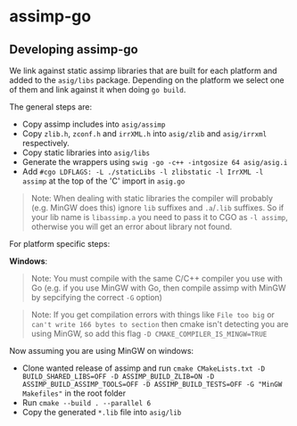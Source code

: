 # assimp-go

## Developing assimp-go

We link against static assimp libraries that are built for each platform and added to the `asig/libs` package.
Depending on the platform we select one of them and link against it when doing `go build`.

The general steps are:

- Copy assimp includes into `asig/assimp`
- Copy `zlib.h`, `zconf.h` and `irrXML.h` into `asig/zlib` and `asig/irrxml` respectively.
- Copy static libraries into `asig/libs`
- Generate the wrappers using `swig -go -c++ -intgosize 64 asig/asig.i`
- Add `#cgo LDFLAGS: -L ./staticLibs -l zlibstatic -l IrrXML -l assimp` at the top of the 'C' import in `asig.go`

> Note: When dealing with static libraries the compiler will probably (e.g. MinGW does this) ignore `lib` suffixes and `.a`/`.lib` suffixes.
So if your lib name is `libassimp.a` you need to pass it to CGO as `-l assimp`, otherwise you will get an error about library not found.

For platform specific steps:

**Windows**:

> Note: You must compile with the same C/C++ compiler you use with Go (e.g. if you use MinGW with Go, then compile assimp with MinGW by sepcifying the correct `-G` option)

> Note: If you get compilation errors with things like `File too big` or `can't write 166 bytes to section` then cmake isn't detecting you are using MinGW, so add this flag `-D CMAKE_COMPILER_IS_MINGW=TRUE`

Now assuming you are using MinGW on windows:

- Clone wanted release of assimp and run `cmake CMakeLists.txt -D BUILD_SHARED_LIBS=OFF -D ASSIMP_BUILD_ZLIB=ON -D ASSIMP_BUILD_ASSIMP_TOOLS=OFF -D ASSIMP_BUILD_TESTS=OFF -G "MinGW Makefiles"` in the root folder
- Run `cmake --build . --parallel 6`
- Copy the generated `*.lib` file into `asig/lib`
